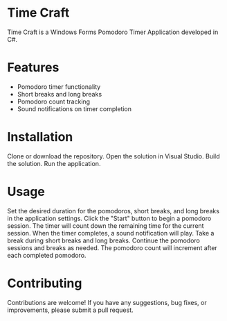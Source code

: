 # Time Craft
Time Craft is a Windows Forms Pomodoro Timer Application developed in C#.

# Features
  - Pomodoro timer functionality
  - Short breaks and long breaks
  - Pomodoro count tracking
  - Sound notifications on timer completion

# Installation
Clone or download the repository.
Open the solution in Visual Studio.
Build the solution.
Run the application.

# Usage
Set the desired duration for the pomodoros, short breaks, and long breaks in the application settings.
Click the "Start" button to begin a pomodoro session.
The timer will count down the remaining time for the current session.
When the timer completes, a sound notification will play.
Take a break during short breaks and long breaks.
Continue the pomodoro sessions and breaks as needed.
The pomodoro count will increment after each completed pomodoro.

# Contributing
Contributions are welcome! If you have any suggestions, bug fixes, or improvements, please submit a pull request.
